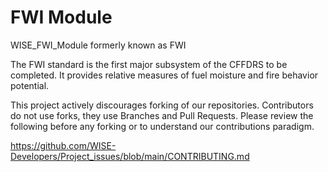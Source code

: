 # FWI Module

WISE_FWI_Module formerly known as FWI

The FWI standard is the first major subsystem of the CFFDRS to be completed.  It provides relative measures of fuel moisture and fire behavior potential.

This project actively discourages forking of our repositories. 
Contributors do not use forks, they use Branches and Pull Requests. 
Please review the following before any forking or to understand our contributions paradigm.

https://github.com/WISE-Developers/Project_issues/blob/main/CONTRIBUTING.md

